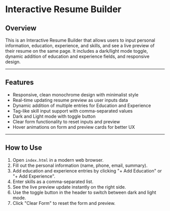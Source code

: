 # Interactive Resume Builder

## Overview

This is an Interactive Resume Builder that allows users to input personal information, education, experience, and skills, and see a live preview of their resume on the same page. It includes a dark/light mode toggle, dynamic addition of education and experience fields, and responsive design.

---

## Features

- Responsive, clean monochrome design with minimalist style
- Real-time updating resume preview as user inputs data
- Dynamic addition of multiple entries for Education and Experience
- Tag-like skill input support with comma-separated values
- Dark and Light mode with toggle button
- Clear form functionality to reset inputs and preview
- Hover animations on form and preview cards for better UX

---

## How to Use

1. Open `index.html` in a modern web browser.
2. Fill out the personal information (name, phone, email, summary).
3. Add education and experience entries by clicking "+ Add Education" or "+ Add Experience".
4. Enter skills as a comma-separated list.
5. See the live preview update instantly on the right side.
6. Use the toggle button in the header to switch between dark and light mode.
7. Click "Clear Form" to reset the form and preview.